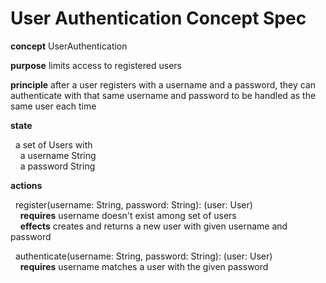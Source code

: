 # User Authentication Concept Spec

**concept** UserAuthentication

**purpose** limits access to registered users

**principle** after a user registers with a username and a password, they can authenticate with that same username and password to be handled as the same user each time

**state**

&nbsp; a set of Users with \
&nbsp;&nbsp;&nbsp; a username String \
&nbsp;&nbsp;&nbsp; a password String

**actions**

&nbsp; register(username: String, password: String): (user: User) \
&nbsp;&nbsp;&nbsp; **requires** username doesn't exist among set of users \
&nbsp;&nbsp;&nbsp; **effects** creates and returns a new user with given username and password

&nbsp; authenticate(username: String, password: String): (user: User) \
&nbsp;&nbsp;&nbsp; **requires** username matches a user with the given password

<!-- **queries** -->
